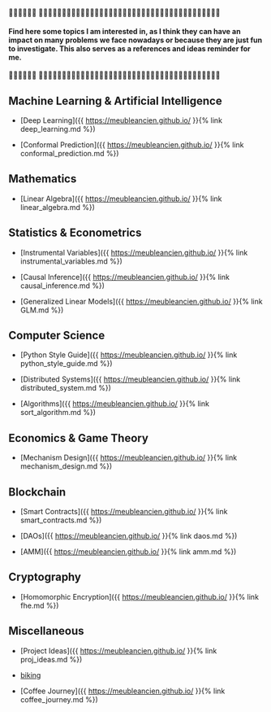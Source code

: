 🔧🔧🔧🔧🔧🔧 🔧🔧🔧🔧🔧🔧🔧🔧🔧🔧🔧🔧🔧🔧🔧🔧🔧🔧🔧🔧🔧🔧🔧🔧🔧🔧🔧🔧🔧🔧🔧🔧🔧🔧🔧🔧🔧🔧🔧                                                                                                                                                                         
#### Find here some topics I am interested in, as I think they can have an impact on many problems we face nowadays or because they are just fun to investigate. This also serves as a references and ideas reminder for me.
                                                                                                                                                                      
🔧🔧🔧🔧🔧🔧 🔧🔧🔧🔧🔧🔧🔧🔧🔧🔧🔧🔧🔧🔧🔧🔧🔧🔧🔧🔧🔧🔧🔧🔧🔧🍓🔧🔧🔧🔧🔧🔧🔧🔧🔧🔧🔧🔧🔧

## Machine Learning & Artificial Intelligence

* [Deep Learning]({{ https://meubleancien.github.io/ }}{% link deep_learning.md %})

* [Conformal Prediction]({{ https://meubleancien.github.io/ }}{% link conformal_prediction.md %})


## Mathematics

* [Linear Algebra]({{ https://meubleancien.github.io/ }}{% link linear_algebra.md %})


## Statistics & Econometrics

* [Instrumental Variables]({{ https://meubleancien.github.io/ }}{% link instrumental_variables.md %})

* [Causal Inference]({{ https://meubleancien.github.io/ }}{% link causal_inference.md %})

* [Generalized Linear Models]({{ https://meubleancien.github.io/ }}{% link GLM.md %})


## Computer Science

* [Python Style Guide]({{ https://meubleancien.github.io/ }}{% link python_style_guide.md %})

* [Distributed Systems]({{ https://meubleancien.github.io/ }}{% link distributed_system.md %})

* [Algorithms]({{ https://meubleancien.github.io/ }}{% link sort_algorithm.md %})


## Economics & Game Theory

* [Mechanism Design]({{ https://meubleancien.github.io/ }}{% link mechanism_design.md %})


## Blockchain 

* [Smart Contracts]({{ https://meubleancien.github.io/ }}{% link smart_contracts.md %})

* [DAOs]({{ https://meubleancien.github.io/ }}{% link daos.md %})

* [AMM]({{ https://meubleancien.github.io/ }}{% link amm.md %})

## Cryptography

* [Homomorphic Encryption]({{ https://meubleancien.github.io/ }}{% link fhe.md %})

## Miscellaneous

* [Project Ideas]({{ https://meubleancien.github.io/ }}{% link proj_ideas.md %}) 

* [biking](https://pedalchile.com/blog/cycling-vs-walking)

* [Coffee Journey]({{ https://meubleancien.github.io/ }}{% link coffee_journey.md %})


  





